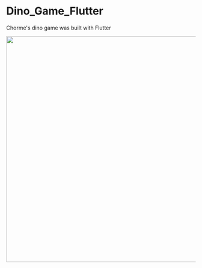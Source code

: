 # Dino_Game_Flutter
Chorme's dino game was built with Flutter
<p align="center">
<img src="https://raw.githubusercontent.com/dudecoderr/Task-Manager-UI-in-Flutter/master/assets/images/s1.jpg](https://github.com/zainulabdn/dino-game-flutter/blob/main/Screenshot_1729350056.png" width="600px">
</p>
